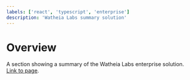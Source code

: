 ```yaml
---
labels: ['react', 'typescript', 'enterprise']
description: 'Watheia Labs summary solution'
---
```


# Overview

A section showing a summary of the Watheia Labs enterprise solution.  
[Link to page](https://bit.cloud/enterprise).
